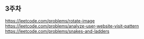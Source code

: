 ## 3주차

https://leetcode.com/problems/rotate-image  
https://leetcode.com/problems/analyze-user-website-visit-pattern
https://leetcode.com/problems/snakes-and-ladders  

